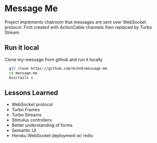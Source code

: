 # Message Me

Project implements chatroom that messages are sent over WebSocket protocol. First created with ActionCable channels then replaced by Turbo Stream.

## Run it local

Clone my-message from github and run it locally

```bash
  git clone https://github.com/kchn9/message-me
  cd message-me
  bin/rails s
```

## Lessons Learned

- WebSocket protocol
- Turbo Frames
- Turbo Streams
- Stimulus controllers
- Better understanding of forms
- Semantic UI
- Heroku WebSocket deployment w/ redis
